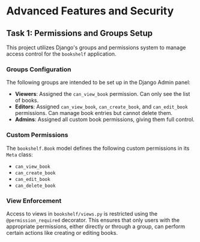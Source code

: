 # Advanced Features and Security

## Task 1: Permissions and Groups Setup

This project utilizes Django's groups and permissions system to manage access control for the `bookshelf` application.

### Groups Configuration

The following groups are intended to be set up in the Django Admin panel:

-   **Viewers**: Assigned the `can_view_book` permission. Can only see the list of books.
-   **Editors**: Assigned `can_view_book`, `can_create_book`, and `can_edit_book` permissions. Can manage book entries but cannot delete them.
-   **Admins**: Assigned all custom book permissions, giving them full control.

### Custom Permissions

The `bookshelf.Book` model defines the following custom permissions in its `Meta` class:

-   `can_view_book`
-   `can_create_book`
-   `can_edit_book`
-   `can_delete_book`

### View Enforcement

Access to views in `bookshelf/views.py` is restricted using the `@permission_required` decorator. This ensures that only users with the appropriate permissions, either directly or through a group, can perform certain actions like creating or editing books.